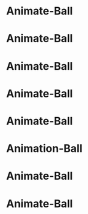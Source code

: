 # Animate-Ball
# Animate-Ball
# Animate-Ball
# Animate-Ball
# Animate-Ball
# Animation-Ball
# Animate-Ball
# Animate-Ball

